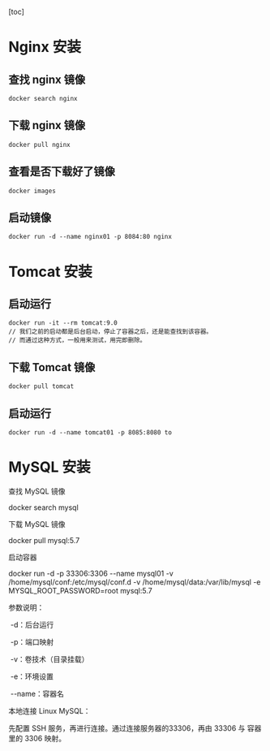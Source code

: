 [toc]

# Nginx 安装

## 查找 nginx 镜像

```
docker search nginx
```

## 下载 nginx 镜像

```
docker pull nginx
```

## 查看是否下载好了镜像

```
docker images
```

## 启动镜像

```
docker run -d --name nginx01 -p 8084:80 nginx
```

# Tomcat 安装

## 启动运行

```
docker run -it --rm tomcat:9.0
// 我们之前的启动都是后台启动，停止了容器之后，还是能查找到该容器。
// 而通过这种方式，一般用来测试，用完即删除。
```

## 下载 Tomcat 镜像

```
docker pull tomcat
```

## 启动运行

```shell
docker run -d --name tomcat01 -p 8085:8080 to
```

# MySQL 安装

查找 MySQL 镜像

docker search mysql

下载 MySQL 镜像

docker pull mysql:5.7

启动容器

docker run -d -p 33306:3306 --name mysql01 -v /home/mysql/conf:/etc/mysql/conf.d -v /home/mysql/data:/var/lib/mysql -e MYSQL_ROOT_PASSWORD=root mysql:5.7

参数说明：

​	-d：后台运行

​	-p：端口映射

​	-v：卷技术（目录挂载）

​	-e：环境设置

​	--name：容器名

本地连接 Linux MySQL：

先配置 SSH 服务，再进行连接。通过连接服务器的33306，再由 33306 与 容器里的 3306 映射。

